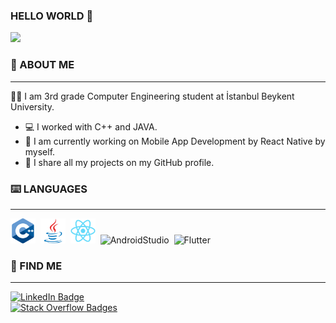 ### HELLO WORLD 👋

<div id="header" align="left">
  <img src="https://media.giphy.com/media/v1.Y2lkPTc5MGI3NjExOTZuaDE5MnRnaHlkZ3lyb29jZ2wyMW05bDA4ZWM5a3l3eWFkejIzeiZlcD12MV9pbnRlcm5hbF9naWZfYnlfaWQmY3Q9Zw/CuuSHzuc0O166MRfjt/giphy.gif" width="150"/>

### 💜 ABOUT ME
---
🧚‍♀️ I am 3rd grade Computer Engineering student at İstanbul Beykent University.

- 💻 I worked with C++ and JAVA.
- 📱 I am currently working on Mobile App Development by React Native by myself.
- 🌸 I share all my projects on my GitHub profile.

### ⌨️ LANGUAGES 

---
<div>
  <img src="https://github.com/devicons/devicon/blob/master/icons/cplusplus/cplusplus-original.svg" title="C++" alt="C++" width="40" height="40"/>&nbsp;
  <img src="https://github.com/devicons/devicon/blob/master/icons/java/java-original.svg" title="Java" alt="Java" width="40" height="40"/>&nbsp;
  <img src="https://github.com/devicons/devicon/blob/master/icons/react/react-original.svg" title="React Native" alt="React Native" width="40" height="40"/>&nbsp;
  <img src="https://cdn.jsdelivr.net/gh/devicons/devicon@latest/icons/androidstudio/androidstudio-original.svg" title="AndroidStudio" alt="AndroidStudio" width="40" height="40"/>&nbsp; 
  <img src="https://img.icons8.com/?size=100&id=7I3BjCqe9rjG&format=png&color=000000" title="Flutter" alt="Flutter" width="40" height="40"/>&nbsp; 
</div>

### 🤙 FIND ME 

---

<div id="badges1">
    <a href="www.linkedin.com/in/irem-melisa-taş-168641255">
      <img src="https://img.shields.io/badge/LinkedIn-blue?style=for-the-badge&logo=linkedin&logoColor=white" alt="LinkedIn Badge"/>
    </a>
  </div>
</div>
<div id="badges2">
    <a href="https://stackoverflow.com/users/23344405/melissat">
      <img src="https://img.shields.io/badge/stack%20overflow-FE7A16?logo=stack-overflow&logoColor=white&style=for-the-badge" alt="Stack Overflow Badges"/>
    </a>
  </div>
</div>




